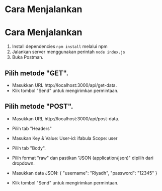 # Cara Menjalankan

# Cara Menjalankan

1. Install dependencies `npm install` melalui npm
2. Jalankan server menggunakan perintah `node index.js`
3. Buka Postman.

## Pilih metode "GET".

- Masukkan URL http://localhost:3000/api/get-data.
- Klik tombol "Send" untuk mengirimkan permintaan.

## Pilih metode "POST".

- Masukkan URL http://localhost:3000/api/post-data.
- Pilih tab "Headers"
- Masukan Key & Value:
  User-id: ifabula
  Scope: user
- Pilih tab "Body".
- Pilih format "raw" dan pastikan "JSON (application/json)" dipilih dari dropdown.
- Masukkan data JSON:
  {
  "username": "Riyadh",
  "password": "12345"
  }

- Klik tombol "Send" untuk mengirimkan permintaan.
